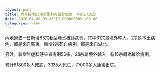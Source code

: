 ```yaml
---
layout: post
title: 內地新增63宗新型肺炎確診個案　再多2人死亡
date: 2020-04-09 09:45:17.000000000 +08:00
categories: rthk
---
```


內地過去一日新增63宗新型肺炎確診病例，其中61宗屬境外輸入，2宗是本土病例，都是來自廣東。新增2宗死亡病例，都是來自湖北。

另外，新增無症狀感染者病例56宗，28宗屬境外輸入，有15宗轉為確診病例。

累計81800多人確診，3335人死亡，77000多人康復出院。
